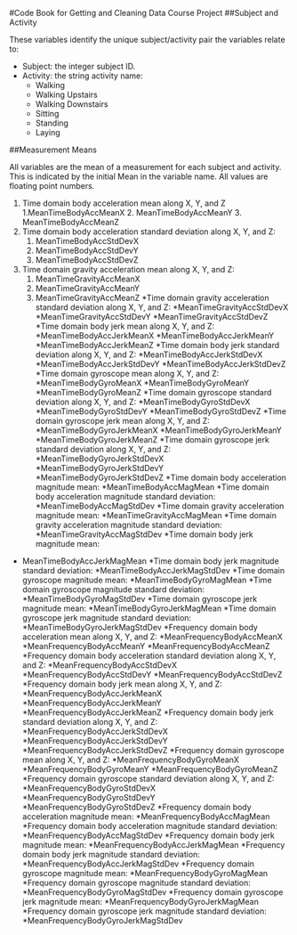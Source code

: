 #Code Book for Getting and Cleaning Data Course Project
##Subject and Activity

These variables identify the unique subject/activity pair the variables relate to:

* Subject: the integer subject ID.
* Activity: the string activity name:
    * Walking
    * Walking Upstairs
    * Walking Downstairs
    * Sitting
    * Standing
    * Laying


##Measurement Means

All variables are the mean of a measurement for each subject and activity. This is indicated by the initial Mean in the variable name. All values are floating point numbers.

1. Time domain body acceleration mean along X, Y, and Z
    1.MeanTimeBodyAccMeanX 
    2. MeanTimeBodyAccMeanY 
    3. MeanTimeBodyAccMeanZ
2. Time domain body acceleration standard deviation along X, Y, and Z:
   1. MeanTimeBodyAccStdDevX
   2. MeanTimeBodyAccStdDevY
   3. MeanTimeBodyAccStdDevZ
3. Time domain gravity acceleration mean along X, Y, and Z:
   1. MeanTimeGravityAccMeanX
   2. MeanTimeGravityAccMeanY
   3. MeanTimeGravityAccMeanZ
*Time domain gravity acceleration standard deviation along X, Y, and Z:
   *MeanTimeGravityAccStdDevX
   *MeanTimeGravityAccStdDevY
   *MeanTimeGravityAccStdDevZ
*Time domain body jerk mean along X, Y, and Z:
   *MeanTimeBodyAccJerkMeanX
   *MeanTimeBodyAccJerkMeanY
   *MeanTimeBodyAccJerkMeanZ
*Time domain body jerk standard deviation along X, Y, and Z:
   *MeanTimeBodyAccJerkStdDevX
   *MeanTimeBodyAccJerkStdDevY
   *MeanTimeBodyAccJerkStdDevZ
*Time domain gyroscope mean along X, Y, and Z:
   *MeanTimeBodyGyroMeanX
   *MeanTimeBodyGyroMeanY
   *MeanTimeBodyGyroMeanZ
*Time domain gyroscope standard deviation along X, Y, and Z:
   *MeanTimeBodyGyroStdDevX
   *MeanTimeBodyGyroStdDevY
   *MeanTimeBodyGyroStdDevZ
*Time domain gyroscope jerk mean along X, Y, and Z:
   *MeanTimeBodyGyroJerkMeanX
   *MeanTimeBodyGyroJerkMeanY
   *MeanTimeBodyGyroJerkMeanZ
*Time domain gyroscope jerk standard deviation along X, Y, and Z:
   *MeanTimeBodyGyroJerkStdDevX
   *MeanTimeBodyGyroJerkStdDevY
   *MeanTimeBodyGyroJerkStdDevZ
*Time domain body acceleration magnitude mean:
   *MeanTimeBodyAccMagMean
*Time domain body acceleration magnitude standard deviation:
   *MeanTimeBodyAccMagStdDev
*Time domain gravity acceleration magnitude mean:
   *MeanTimeGravityAccMagMean
*Time domain gravity acceleration magnitude standard deviation:
   *MeanTimeGravityAccMagStdDev
*Time domain body jerk magnitude mean:
  * MeanTimeBodyAccJerkMagMean
*Time domain body jerk magnitude standard deviation:
   *MeanTimeBodyAccJerkMagStdDev
*Time domain gyroscope magnitude mean:
   *MeanTimeBodyGyroMagMean
*Time domain gyroscope magnitude standard deviation:
   *MeanTimeBodyGyroMagStdDev
*Time domain gyroscope jerk magnitude mean:
   *MeanTimeBodyGyroJerkMagMean
*Time domain gyroscope jerk magnitude standard deviation:
   *MeanTimeBodyGyroJerkMagStdDev
*Frequency domain body acceleration mean along X, Y, and Z:
   *MeanFrequencyBodyAccMeanX
   *MeanFrequencyBodyAccMeanY
   *MeanFrequencyBodyAccMeanZ
*Frequency domain body acceleration standard deviation along X, Y, and Z:
   *MeanFrequencyBodyAccStdDevX
   *MeanFrequencyBodyAccStdDevY
   *MeanFrequencyBodyAccStdDevZ
*Frequency domain body jerk mean along X, Y, and Z:
   *MeanFrequencyBodyAccJerkMeanX
   *MeanFrequencyBodyAccJerkMeanY
   *MeanFrequencyBodyAccJerkMeanZ
*Frequency domain body jerk standard deviation along X, Y, and Z:
   *MeanFrequencyBodyAccJerkStdDevX
   *MeanFrequencyBodyAccJerkStdDevY
   *MeanFrequencyBodyAccJerkStdDevZ
*Frequency domain gyroscope mean along X, Y, and Z:
   *MeanFrequencyBodyGyroMeanX
   *MeanFrequencyBodyGyroMeanY
   *MeanFrequencyBodyGyroMeanZ
*Frequency domain gyroscope standard deviation along X, Y, and Z:
   *MeanFrequencyBodyGyroStdDevX
   *MeanFrequencyBodyGyroStdDevY
   *MeanFrequencyBodyGyroStdDevZ
*Frequency domain body acceleration magnitude mean:
   *MeanFrequencyBodyAccMagMean
*Frequency domain body acceleration magnitude standard deviation:
   *MeanFrequencyBodyAccMagStdDev
*Frequency domain body jerk magnitude mean:
   *MeanFrequencyBodyAccJerkMagMean
*Frequency domain body jerk magnitude standard deviation:
   *MeanFrequencyBodyAccJerkMagStdDev
*Frequency domain gyroscope magnitude mean:
   *MeanFrequencyBodyGyroMagMean
*Frequency domain gyroscope magnitude standard deviation:
   *MeanFrequencyBodyGyroMagStdDev
*Frequency domain gyroscope jerk magnitude mean:
   *MeanFrequencyBodyGyroJerkMagMean
*Frequency domain gyroscope jerk magnitude standard deviation:
   *MeanFrequencyBodyGyroJerkMagStdDev
